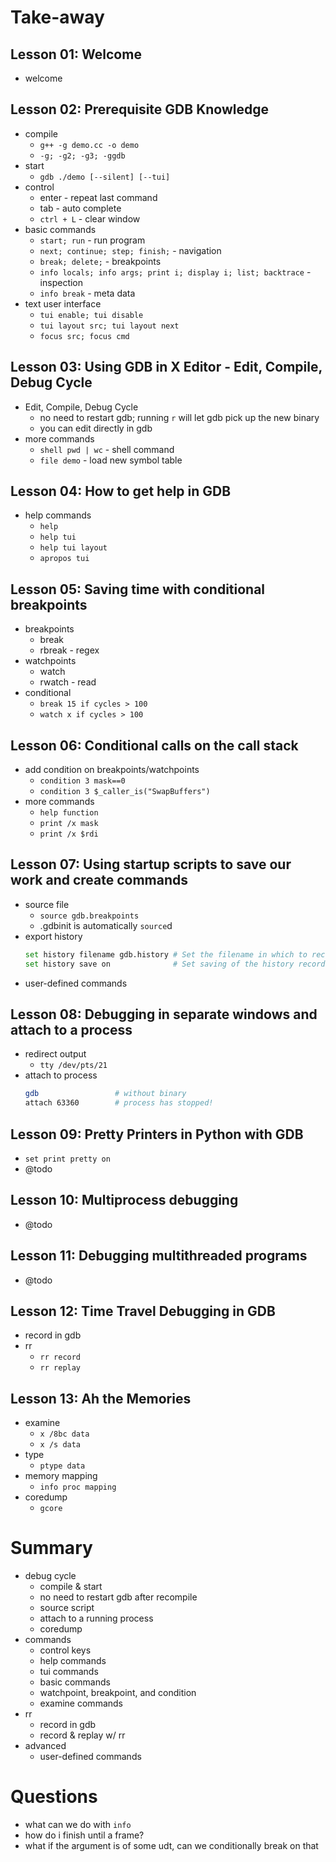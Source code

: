 Take-away
================================================================================
## Lesson 01: Welcome
* welcome

## Lesson 02: Prerequisite GDB Knowledge
* compile
    * `g++ -g demo.cc -o demo`
    * `-g; -g2; -g3; -ggdb`
* start
    * `gdb ./demo [--silent] [--tui]`
* control
    * enter - repeat last command
    * tab - auto complete
    * `ctrl + L` - clear window
* basic commands
    * `start; run` - run program
    * `next; continue; step; finish;` - navigation
    * `break; delete;` - breakpoints
    * `info locals; info args; print i; display i; list; backtrace` - inspection
    * `info break` - meta data
* text user interface
    * `tui enable; tui disable`
    * `tui layout src; tui layout next`
    * `focus src; focus cmd`

## Lesson 03: Using GDB in X Editor - Edit, Compile, Debug Cycle
* Edit, Compile, Debug Cycle
    * no need to restart gdb; running `r` will let gdb pick up the new binary
    * you can edit directly in gdb
* more commands
    * `shell pwd | wc` - shell command
    * `file demo` - load new symbol table

## Lesson 04: How to get help in GDB
* help commands
    * `help`
    * `help tui`
    * `help tui layout`
    * `apropos tui`

## Lesson 05: Saving time with conditional breakpoints
* breakpoints
    * break
    * rbreak - regex
* watchpoints
    * watch
    * rwatch - read
* conditional
    * `break 15 if cycles > 100`
    * `watch x if cycles > 100`

## Lesson 06: Conditional calls on the call stack
* add condition on breakpoints/watchpoints
    * `condition 3 mask==0`
    * `condition 3 $_caller_is("SwapBuffers")`
* more commands
    * `help function`
    * `print /x mask`
    * `print /x $rdi`

## Lesson 07: Using startup scripts to save our work and create commands
* source file
    * `source gdb.breakpoints`
    * .gdbinit is automatically `source`d
* export history
    ```bash
    set history filename gdb.history # Set the filename in which to record the command history.
    set history save on              # Set saving of the history record on exit
    ```
* user-defined commands

## Lesson 08: Debugging in separate windows and attach to a process
* redirect output
    * `tty /dev/pts/21`
* attach to process
    ```bash
    gdb                 # without binary
    attach 63360        # process has stopped!
    ```

## Lesson 09: Pretty Printers in Python with GDB
* `set print pretty on`
* @todo

## Lesson 10: Multiprocess debugging
* @todo

## Lesson 11: Debugging multithreaded programs
* @todo

## Lesson 12: Time Travel Debugging in GDB
* record in gdb
* rr
    * `rr record`
    * `rr replay`

## Lesson 13: Ah the Memories
* examine
    * `x /8bc data`
    * `x /s data`
* type
    * `ptype data`
* memory mapping
    * `info proc mapping`
* coredump
    * `gcore`

Summary
================================================================================
* debug cycle
    * compile & start
    * no need to restart gdb after recompile
    * source script
    * attach to a running process
    * coredump
* commands
    * control keys
    * help commands
    * tui commands
    * basic commands
    * watchpoint, breakpoint, and condition
    * examine commands
* rr
    * record in gdb
    * record & replay w/ rr
* advanced
    * user-defined commands

Questions
================================================================================
* what can we do with `info`
* how do i finish until a frame?
* what if the argument is of some udt, can we conditionally break on that
